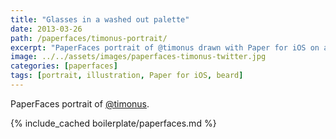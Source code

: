 ```yaml
---
title: "Glasses in a washed out palette"
date: 2013-03-26
path: /paperfaces/timonus-portrait/
excerpt: "PaperFaces portrait of @timonus drawn with Paper for iOS on an iPad."
image: ../../assets/images/paperfaces-timonus-twitter.jpg
categories: [paperfaces]
tags: [portrait, illustration, Paper for iOS, beard]
---
```


PaperFaces portrait of [@timonus](https://twitter.com/timonus).

{% include_cached boilerplate/paperfaces.md %}
